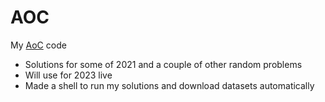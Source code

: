 # AOC
My [AoC](https://adventofcode.com/) code

- Solutions for some of 2021 and a couple of other random problems
- Will use for 2023 live
- Made a shell to run my solutions and download datasets automatically
